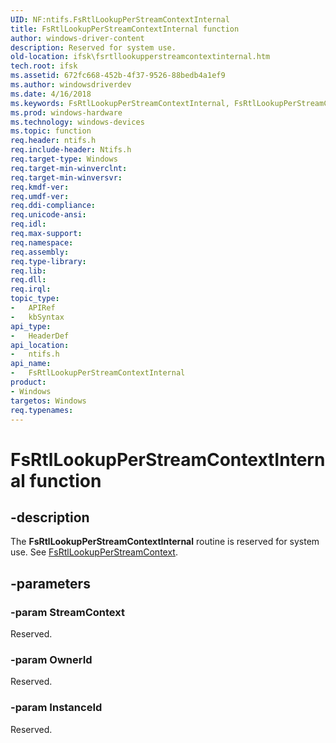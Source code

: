 ```yaml
---
UID: NF:ntifs.FsRtlLookupPerStreamContextInternal
title: FsRtlLookupPerStreamContextInternal function
author: windows-driver-content
description: Reserved for system use.
old-location: ifsk\fsrtllookupperstreamcontextinternal.htm
tech.root: ifsk
ms.assetid: 672fc668-452b-4f37-9526-88bedb4a1ef9
ms.author: windowsdriverdev
ms.date: 4/16/2018
ms.keywords: FsRtlLookupPerStreamContextInternal, FsRtlLookupPerStreamContextInternal function [Installable File System Drivers], fsrtlref_872d7113-0cde-4ac9-a504-fedca6aa51e7.xml, ifsk.fsrtllookupperstreamcontextinternal, ntifs/FsRtlLookupPerStreamContextInternal
ms.prod: windows-hardware
ms.technology: windows-devices
ms.topic: function
req.header: ntifs.h
req.include-header: Ntifs.h
req.target-type: Windows
req.target-min-winverclnt: 
req.target-min-winversvr: 
req.kmdf-ver: 
req.umdf-ver: 
req.ddi-compliance: 
req.unicode-ansi: 
req.idl: 
req.max-support: 
req.namespace: 
req.assembly: 
req.type-library: 
req.lib: 
req.dll: 
req.irql: 
topic_type:
-	APIRef
-	kbSyntax
api_type:
-	HeaderDef
api_location:
-	ntifs.h
api_name:
-	FsRtlLookupPerStreamContextInternal
product:
- Windows
targetos: Windows
req.typenames: 
---
```


# FsRtlLookupPerStreamContextInternal function


## -description


The <b>FsRtlLookupPerStreamContextInternal</b> routine is reserved for system use. See <a href="https://msdn.microsoft.com/library/windows/hardware/ff546945">FsRtlLookupPerStreamContext</a>.


## -parameters




### -param StreamContext

<p>Reserved.</p>


### -param OwnerId

Reserved.


### -param InstanceId

Reserved.